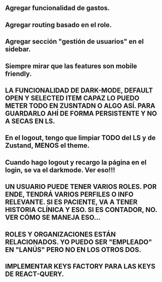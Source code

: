 ## Agregar funcionalidad de gastos.
## Agregar routing basado en el role.
## Agregar sección "gestión de usuarios" en el sidebar.
## Siempre mirar que las features son mobile friendly.
## LA FUNCIONALIDAD DE DARK-MODE, DEFAULT OPEN Y SELECTED ITEM CAPAZ LO PUEDO METER TODO EN ZUSNTADN O ALGO ASÍ. PARA GUARDARLO AHÍ DE FORMA PERSISTENTE Y NO A SECAS EN LS.
## En el logout, tengo que limpiar TODO del LS y de Zustand, MENOS el theme.
## Cuando hago logout y recargo la página en el login, se va el darkmode. Ver eso!!!


## UN USUARIO PUEDE TENER VARIOS ROLES. POR ENDE, TENDRÁ VARIOS PERFILES O INFO RELEVANTE. SI ES PACIENTE, VA A TENER HISTORIA CLÍNICA Y ESO. SI ES CONTADOR, NO. VER CÓMO SE MANEJA ESO...

## ROLES Y ORGANIZACIONES ESTÁN RELACIONADOS. YO PUEDO SER "EMPLEADO" EN "LANÚS" PERO NO EN LOS OTROS DOS.

## IMPLEMENTAR KEYS FACTORY PARA LAS KEYS DE REACT-QUERY.